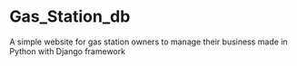 # Gas_Station_db
A simple website for gas station owners to manage their business made in Python with Django framework
